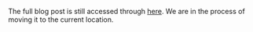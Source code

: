 The full blog post is still accessed through [here](https://www.1onepsilon.com/single-post/2016/10/23/One-on-Epsilon-what-is-that). We are in the process of moving it to the current location.
